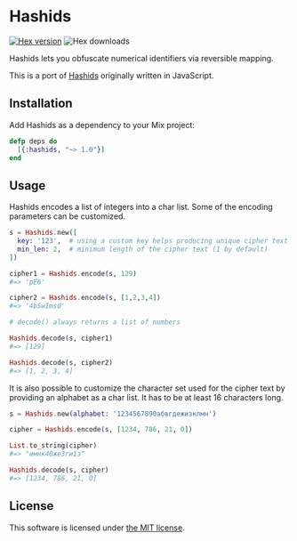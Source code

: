 Hashids
=======

[![Hex version](https://img.shields.io/hexpm/v/hashids.svg "Hex version")](https://hex.pm/packages/hashids)
![Hex downloads](https://img.shields.io/hexpm/dt/hashids.svg "Hex downloads")

Hashids lets you obfuscate numerical identifiers via reversible mapping.

This is a port of [Hashids][1] originally written in JavaScript.

  [1]: http://www.hashids.org/


## Installation

Add Hashids as a dependency to your Mix project:

```elixir
defp deps do
  [{:hashids, "~> 1.0"}]
end
```

## Usage

Hashids encodes a list of integers into a char list. Some of the encoding
parameters can be customized.

```elixir
s = Hashids.new([
  key: '123',  # using a custom key helps producing unique cipher text
  min_len: 2,  # minimum length of the cipher text (1 by default)
])

cipher1 = Hashids.encode(s, 129)
#=> 'pE6'

cipher2 = Hashids.encode(s, [1,2,3,4])
#=> '4bSwImsd'

# decode() always returns a list of numbers

Hashids.decode(s, cipher1)
#=> [129]

Hashids.decode(s, cipher2)
#=> [1, 2, 3, 4]
```

It is also possible to customize the character set used for the cipher text by
providing an alphabet as a char list. It has to be at least 16 characters long.

```elixir
s = Hashids.new(alphabet: '1234567890абвгдежизклмн')

cipher = Hashids.encode(s, [1234, 786, 21, 0])

List.to_string(cipher)
#=> "имнк40же3ги1з"

Hashids.decode(s, cipher)
#=> [1234, 786, 21, 0]
```

## License

This software is licensed under [the MIT license](LICENSE).
